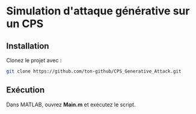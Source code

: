 # Simulation d'attaque générative sur un CPS
## Installation
Clonez le projet avec :
```bash
git clone https://github.com/ton-github/CPS_Generative_Attack.git
```
## Exécution
Dans MATLAB, ouvrez **Main.m** et exécutez le script.
